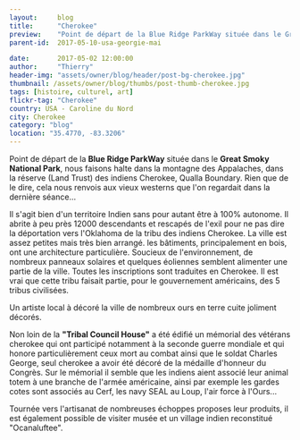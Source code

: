 ```yaml
---
layout:     blog
title:      "Cherokee"
preview:    "Point de départ de la Blue Ridge ParkWay située dans le Great Smoky National Park, nous faisons halte dans la montagne des Appalaches... "
parent-id:  2017-05-10-usa-georgie-mai

date:       2017-05-02 12:00:00
author:     "Thierry"
header-img: "assets/owner/blog/header/post-bg-cherokee.jpg"
thumbnail: /assets/owner/blog/thumbs/post-thumb-cherokee.jpg
tags: [histoire, culturel, art]
flickr-tag: "Cherokee"
country: USA - Caroline du Nord
city: Cherokee
category: "blog"
location: "35.4770, -83.3206"
---
```



Point de départ de la **Blue Ridge ParkWay** située dans le **Great Smoky National Park**, nous faisons halte dans la montagne des Appalaches, dans la réserve (Land Trust) des indiens Cherokee, Qualla Boundary. Rien que de le dire, cela nous renvois aux vieux westerns que l'on regardait dans la dernière séance...

Il s'agit bien d'un territoire Indien sans pour autant être à 100% autonome. Il abrite à peu près 12000 descendants et rescapés de l'exil pour ne pas dire la déportation vers l'Oklahoma de la tribu des indiens Cherokee. La ville est assez petites mais très bien arrangé. les bâtiments, principalement en bois, ont une architecture particulière. Soucieux de l'environnement, de nombreux panneaux solaires et quelques éoliennes semblent alimenter une partie de la ville. Toutes les inscriptions sont traduites en Cherokee. Il est vrai que cette tribu faisait partie, pour le gouvernement américains, des 5 tribus civilisées.

Un artiste local à décoré la ville de nombreux ours en terre cuite joliment décorés. 

Non loin de la **"Tribal Council House"** a été édifié un mémorial des vétérans cherokee qui ont participé notamment à la seconde guerre mondiale et qui honore particulièrement ceux mort au combat ainsi que le soldat Charles George, seul cherokee a avoir été décoré de la médaille d'honneur du Congrès. Sur le mémorial il semble que les indiens aient associé leur animal totem à une branche de l'armée américaine, ainsi par exemple les gardes cotes sont associés au Cerf, les navy SEAL au Loup, l'air force à l'Ours...

Tournée vers l'artisanat de nombreuses échoppes proposes leur produits, il est également possible de visiter musée et un village indien reconstitué "Ocanaluftee". 